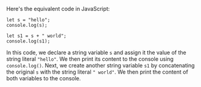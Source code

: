 Here's the equivalent code in JavaScript:
```
let s = "hello";
console.log(s);

let s1 = s + " world";
console.log(s1);
```
In this code, we declare a string variable `s` and assign it the value of the string literal `"hello"`. We then print its content to the console using `console.log()`.
Next, we create another string variable `s1` by concatenating the original `s` with the string literal `" world"`. We then print the content of both variables to the console.

